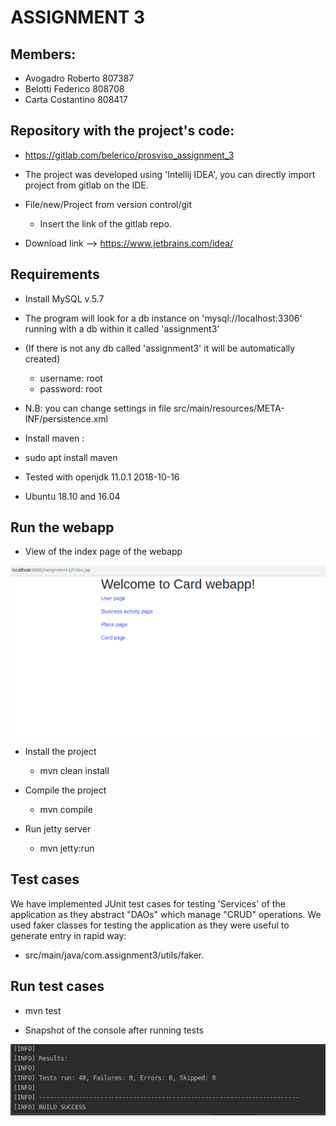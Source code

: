 # ASSIGNMENT 3

## Members:
+ Avogadro Roberto 807387
+ Belotti Federico 808708    
+ Carta Costantino 808417
    
## Repository with the project's code:
+ https://gitlab.com/belerico/prosviso_assignment_3

+ The project was developed using 'Intellij IDEA', you can directly import project from gitlab on the IDE.
+ File/new/Project from version control/git
    + Insert the link of the gitlab repo.

+ Download link --> https://www.jetbrains.com/idea/

## Requirements


+ Install MySQL v.5.7
+ The program will look for a db instance on 'mysql://localhost:3306' running with a db within it called 'assignment3'
+ (If there is not any db called 'assignment3' it will be automatically created)
    + username: root
    + password: root
+ N.B: you can change settings in file src/main/resources/META-INF/persistence.xml

+ Install maven : 
+ sudo apt install maven

+ Tested with openjdk 11.0.1 2018-10-16

+ Ubuntu 18.10 and 16.04 


## Run the webapp

+ View of the index page of the webapp

![](.README/CardWebapp.png)

+ Install the project
    + mvn clean install

+ Compile the project
    + mvn compile

+ Run jetty server
    + mvn jetty:run


## Test cases

We have implemented JUnit test cases for testing 'Services' of the application as they abstract "DAOs" which manage "CRUD" operations.
We used faker classes for testing the application as they were useful to generate entry in rapid way:
+ src/main/java/com.assignment3/utils/faker.

## Run test cases
+ mvn test

+ Snapshot of the console after running tests

![](.README/Test.png)




